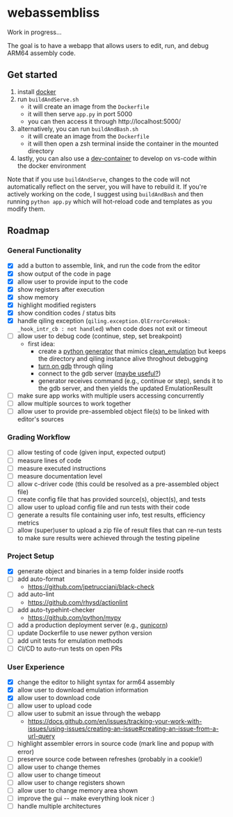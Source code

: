 # webassembliss

Work in progress...

The goal is to have a webapp that allows users to edit, run, and debug ARM64 assembly code.

## Get started
1. install [docker](https://www.docker.com/get-started/)
2. run `buildAndServe.sh`
	- it will create an image from the `Dockerfile`
	- it will then serve `app.py` in port 5000
	- you can then access it through http://localhost:5000/
3. alternatively, you can run `buildAndBash.sh`
	- it will create an image from the `Dockerfile`
	- it will then open a zsh terminal inside the container in the mounted directory
4. lastly, you can also use a [dev-container](https://marketplace.visualstudio.com/items?itemName=ms-vscode-remote.remote-containers) to develop on vs-code within the docker environment

Note that if you use `buildAndServe`, changes to the code will not automatically reflect on the server, you will have to rebuild it. If you're actively working on the code, I suggest using `buildAndBash` and then running `python app.py` which will hot-reload code and templates as you modify them.

## Roadmap

### General Functionality
- [x] add a button to assemble, link, and run the code from the editor
- [x] show output of the code in page
- [x] allow user to provide input to the code
- [x] show registers after execution
- [x] show memory
- [x] highlight modified registers
- [x] show condition codes / status bits
- [x] handle qiling exception (`qiling.exception.QlErrorCoreHook: _hook_intr_cb : not handled`) when code does not exit or timeout 
- [ ] allow user to debug code (continue, step, set breakpoint)
	- first idea:
		- create a [python generator](https://wiki.python.org/moin/Generators) that mimics [clean_emulation](https://github.ncsu.edu/assembliss/webassembliss/blob/229e172c4e7ad71c09e9c97c452063d1250a1d3b/webassembliss/emulation/utils.py#L399) but keeps the directory and qiling instance alive throghout debugging
		- [turn on gdb](https://github.ncsu.edu/assembliss/webassembliss/blob/229e172c4e7ad71c09e9c97c452063d1250a1d3b/webassembliss/examples/arm64_linux/arm64_linux_emulation.py#L32-L34) through qiling
		- connect to the gdb server ([maybe useful?](https://python3-pwntools.readthedocs.io/en/latest/gdb.html#module-pwnlib.gdb))
		- generator receives command (e.g., continue or step), sends it to the gdb server, and then yields the updated EmulationResullt
- [ ] make sure app works with multiple users accessing concurrently
- [ ] allow multiple sources to work together
- [ ] allow user to provide pre-assembled object file(s) to be linked with editor's sources

### Grading Workflow
- [ ] allow testing of code (given input, expected output)
- [ ] measure lines of code
- [ ] measure executed instructions
- [ ] measure documentation level
- [ ] allow c-driver code (this could be resolved as a pre-assembled object file)
- [ ] create config file that has provided source(s), object(s), and tests
- [ ] allow user to upload config file and run tests with their code
- [ ] generate a results file containing user info, test results, efficiency metrics
- [ ] allow (super)user to upload a zip file of result files that can re-run tests to make sure results were achieved through the testing pipeline

### Project Setup
- [x] generate object and binaries in a temp folder inside rootfs
- [ ] add auto-format
	- https://github.com/jpetrucciani/black-check
- [ ] add auto-lint
	- https://github.com/rhysd/actionlint
- [ ] add auto-typehint-checker
	- https://github.com/python/mypy
- [ ] add a production deployment server (e.g., [gunicorn](https://rest-apis-flask.teclado.com/docs/deploy_to_render/docker_with_gunicorn/))
- [ ] update Dockerfile to use newer python version
- [ ] add unit tests for emulation methods
- [ ] CI/CD to auto-run tests on open PRs

### User Experience
- [x] change the editor to hilight syntax for arm64 assembly
- [x] allow user to download emulation information
- [x] allow user to download code
- [ ] allow user to upload code
- [ ] allow user to submit an issue through the webapp
	- https://docs.github.com/en/issues/tracking-your-work-with-issues/using-issues/creating-an-issue#creating-an-issue-from-a-url-query
- [ ] highlight assembler errors in source code (mark line and popup with error)
- [ ] preserve source code between refreshes (probably in a cookie!)
- [ ] allow user to change themes
- [ ] allow user to change timeout
- [ ] allow user to change registers shown
- [ ] allow user to change memory area shown
- [ ] improve the gui -- make everything look nicer :)
- [ ] handle multiple architectures
